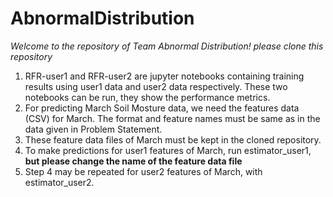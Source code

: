 # AbnormalDistribution
*Welcome to the repository of Team Abnormal Distribution!*
*please clone this repository*

1. RFR-user1 and RFR-user2 are jupyter notebooks containing training results using user1 data and user2 data respectively. These two notebooks can be run, they show the performance metrics. 
2. For predicting March Soil Mosture data, we need the features data (CSV) for March. The format and feature names must be same as in the data given in Problem Statement.
3. These feature data files of March must be kept in the cloned repository.
4. To make predictions for user1 features of March, run estimator_user1, __but please change the name of the feature data file__
5. Step 4 may be repeated for user2 features of March, with estimator_user2. 

